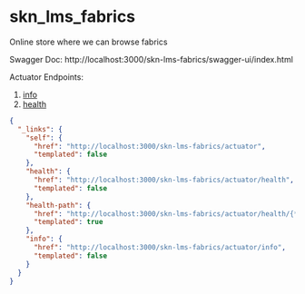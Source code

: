 # skn_lms_fabrics
Online store where we can browse fabrics

Swagger Doc: http://localhost:3000/skn-lms-fabrics/swagger-ui/index.html

Actuator Endpoints:
1. [info](http://localhost:3000/skn-lms-fabrics/actuator/info)
2. [health](http://localhost:3000/skn-lms-fabrics/actuator/health)

```json
{
  "_links": {
    "self": {
      "href": "http://localhost:3000/skn-lms-fabrics/actuator",
      "templated": false
    },
    "health": {
      "href": "http://localhost:3000/skn-lms-fabrics/actuator/health",
      "templated": false
    },
    "health-path": {
      "href": "http://localhost:3000/skn-lms-fabrics/actuator/health/{*path}",
      "templated": true
    },
    "info": {
      "href": "http://localhost:3000/skn-lms-fabrics/actuator/info",
      "templated": false
    }
  }
}
```


